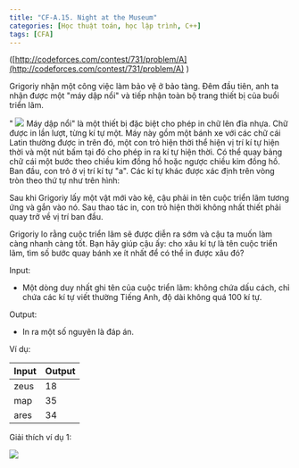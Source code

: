 ```yaml
---
title: "CF-A.15. Night at the Museum"
categories: [Học thuật toán, học lập trình, C++]
tags: [CFA]
---
```



([http://codeforces.com/contest/731/problem/A](http://codeforces.com/contest/731/problem/A) )

Grigoriy nhận một công việc làm bảo vệ ở bảo tàng. Đêm đầu tiên, anh ta nhận được một &quot;máy dập nổi&quot; và tiếp nhận toàn bộ trang thiết bị của buổi triển lãm.

&quot; ![](http://thomasabc.xyz/CFA/CF151.png) Máy dập nổi&quot; là một thiết bị đặc biệt cho phép in chữ lên đĩa nhựa. Chữ được in lần lượt, từng kí tự một. Máy này gồm một bánh xe với các chữ cái Latin thường được in trên đó, một con trỏ hiện thời thể hiện vị trí kí tự hiện thời và một nút bấm tại đó cho phép in ra kí tự hiện thời. Có thể quay bảng chữ cái một bước theo chiều kim đồng hồ hoặc ngược chiều kim đồng hồ. Ban đầu, con trỏ ở vị trí kí tự &quot;a&quot;. Các kí tự khác được xác định trên vòng tròn theo thứ tự như trên hình:

Sau khi Grigoriy lấy một vật mới vào kệ, cậu phải in tên cuộc triển lãm tương ứng và gắn vào nó. Sau thao tác in, con trỏ hiện thời không nhất thiết phải quay trở về vị trí ban đầu.

Grigoriy lo rằng cuộc triển lãm sẽ được diễn ra sớm và cậu ta muốn làm càng nhanh càng tốt. Bạn hãy giúp cậu ấy: cho xâu kí tự là tên cuộc triển lãm, tìm số bước quay bánh xe ít nhất để có thể in được xâu đó?

Input:

- Một dòng duy nhất ghi tên của cuộc triển lãm: không chứa dấu cách, chỉ chứa các kí tự viết thường Tiếng Anh, độ dài không quá 100 kí tự.

Output:

- In ra một số nguyên là đáp án.

Ví dụ:

| **Input** | **Output** |
| --- | --- |
| zeus | 18 |
| map | 35 |
| ares | 34 |

Giải thích ví dụ 1:

![](http://thomasabc.xyz/CFA/CF152.png)
